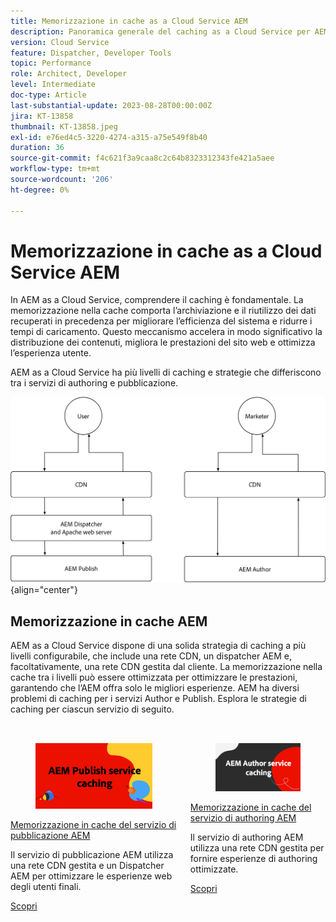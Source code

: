 ```yaml
---
title: Memorizzazione in cache as a Cloud Service AEM
description: Panoramica generale del caching as a Cloud Service per AEM.
version: Cloud Service
feature: Dispatcher, Developer Tools
topic: Performance
role: Architect, Developer
level: Intermediate
doc-type: Article
last-substantial-update: 2023-08-28T00:00:00Z
jira: KT-13858
thumbnail: KT-13858.jpeg
exl-id: e76ed4c5-3220-4274-a315-a75e549f8b40
duration: 36
source-git-commit: f4c621f3a9caa8c2c64b8323312343fe421a5aee
workflow-type: tm+mt
source-wordcount: '206'
ht-degree: 0%

---
```


# Memorizzazione in cache as a Cloud Service AEM

In AEM as a Cloud Service, comprendere il caching è fondamentale. La memorizzazione nella cache comporta l’archiviazione e il riutilizzo dei dati recuperati in precedenza per migliorare l’efficienza del sistema e ridurre i tempi di caricamento. Questo meccanismo accelera in modo significativo la distribuzione dei contenuti, migliora le prestazioni del sito web e ottimizza l’esperienza utente.

AEM as a Cloud Service ha più livelli di caching e strategie che differiscono tra i servizi di authoring e pubblicazione.

![Panoramica sul caching as a Cloud Service da AEM](./assets/overview/all.png){align="center"}

## Memorizzazione in cache AEM

AEM as a Cloud Service dispone di una solida strategia di caching a più livelli configurabile, che include una rete CDN, un dispatcher AEM e, facoltativamente, una rete CDN gestita dal cliente. La memorizzazione nella cache tra i livelli può essere ottimizzata per ottimizzare le prestazioni, garantendo che l’AEM offra solo le migliori esperienze. AEM ha diversi problemi di caching per i servizi Author e Publish. Esplora le strategie di caching per ciascun servizio di seguito.


<div class="columns is-multiline" style="margin-top: 2rem">
    <div class="column is-half-tablet is-half-desktop is-half-widescreen" aria-label="AEM Publish service caching">
    <div class="card is-padded-small is-padded-big-mobile" style="height: 100%">
        <div class="card-image">
          <figure class="image is-16by9">
            <a href="./publish.md" title="Servizio di pubblicazione AEM" tabindex="-1">
              <img class="is-bordered-r-small" src="./assets/overview/publish-card.png" alt="Memorizzazione in cache del servizio di pubblicazione AEM">
            </a>
          </figure>
        </div>
        <div class="card-content is-padded-small">
          <div class="content">
            <p class="headline is-size-6 has-text-weight-bold"><a href="./publish.md" title="Memorizzazione in cache del servizio di pubblicazione AEM">Memorizzazione in cache del servizio di pubblicazione AEM</a></p>
            <p class="is-size-6">Il servizio di pubblicazione AEM utilizza una rete CDN gestita e un Dispatcher AEM per ottimizzare le esperienze web degli utenti finali.</p>
            <a href="./publish.md" class="spectrum-Button spectrum-Button--outline spectrum-Button--primary spectrum-Button--sizeM">
              <span class="spectrum-Button-label has-no-wrap has-text-weight-bold">Scopri</span>
            </a>
          </div>
        </div>
      </div>
    </div>
    <div class="column is-half-tablet is-half-desktop is-half-widescreen" aria-label="AEM Author service caching">
        <div class="card is-padded-small is-padded-big-mobile" style="height: 100%">
            <div class="card-image">
            <figure class="image is-16by9">
                <a href="./author.md" title="Memorizzazione in cache del servizio di authoring AEM" tabindex="-1">
                <img class="is-bordered-r-small" src="./assets/overview/author-card.png" alt="Memorizzazione in cache del servizio di authoring AEM">
                </a>
            </figure>
            </div>
            <div class="card-content is-padded-small">
            <div class="content">
                <p class="headline is-size-6 has-text-weight-bold"><a href="./author.md" title="Memorizzazione in cache del servizio di authoring AEM">Memorizzazione in cache del servizio di authoring AEM</a></p>
                <p class="is-size-6">Il servizio di authoring AEM utilizza una rete CDN gestita per fornire esperienze di authoring ottimizzate.</p>
                <a href="./author.md" class="spectrum-Button spectrum-Button--outline spectrum-Button--primary spectrum-Button--sizeM">
                <span class="spectrum-Button-label has-no-wrap has-text-weight-bold">Scopri</span>
                </a>
            </div>
            </div>
        </div>
    </div>
</div>
